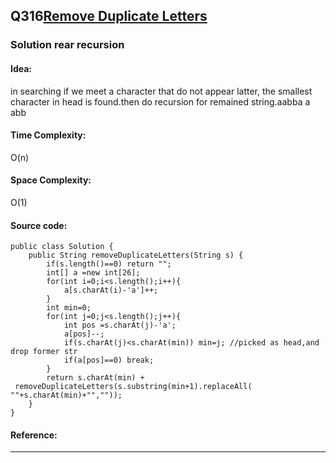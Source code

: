 ## Q316[Remove Duplicate Letters](https://leetcode.com/problems/remove-duplicate-letters/) 

### Solution rear recursion 
#### Idea:
in searching if we meet a character that do not appear latter, the smallest character in head is found.then do recursion for remained string.aabba a abb
#### Time Complexity:
O(n)
#### Space Complexity:
O(1)
#### Source code:
```
public class Solution {
    public String removeDuplicateLetters(String s) {
        if(s.length()==0) return "";
        int[] a =new int[26];
        for(int i=0;i<s.length();i++){
            a[s.charAt(i)-'a']++;
        }
        int min=0;
        for(int j=0;j<s.length();j++){
            int pos =s.charAt(j)-'a';
            a[pos]--;
            if(s.charAt(j)<s.charAt(min)) min=j; //picked as head,and drop former str
            if(a[pos]==0) break;
        }
        return s.charAt(min) +
 removeDuplicateLetters(s.substring(min+1).replaceAll( ""+s.charAt(min)+"",""));
    }
}

```
#### Reference:

---


